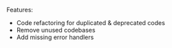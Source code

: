 
Features:
* Code refactoring for duplicated & deprecated codes
* Remove unused codebases
* Add missing error handlers